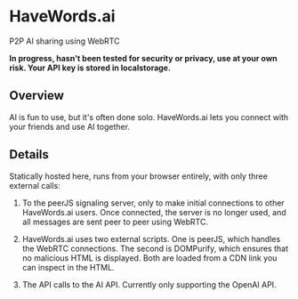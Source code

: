 # HaveWords.ai
P2P AI sharing using WebRTC

**In progress, hasn't been tested for security or privacy, use at your own risk. Your API key is stored in localstorage.**

## Overview

AI is fun to use, but it's often done solo. HaveWords.ai lets you connect with your friends and use AI together.

## Details

Statically hosted here, runs from your browser entirely, with only three external calls:

1) To the peerJS signaling server, only to make initial connections to other HaveWords.ai users. Once connected, the server is no longer used, and all messages are sent peer to peer using WebRTC.

2) HaveWords.ai uses two external scripts. One is peerJS, which handles the WebRTC connections. The second is DOMPurify, which ensures that no malicious HTML is displayed. Both are loaded from a CDN link you can inspect in the HTML.

3) The API calls to the AI API. Currently only supporting the OpenAI API.

